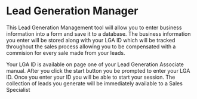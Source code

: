 # Lead Generation Manager 

This Lead Generation Management tool will allow you to enter business information into a form and save it to a database. The business information you enter will be stored along with your LGA ID which will be tracked throughout the sales process allowing you to be compensated with a commision for every sale made from your leads.

Your LGA ID is available on page one of your Lead Generation Associate manual. After you click the start button you be prompted to enter your LGA ID. Once you enter your ID you will be able to start your session. The collection of leads you generate will be immediately available to a Sales Specialist